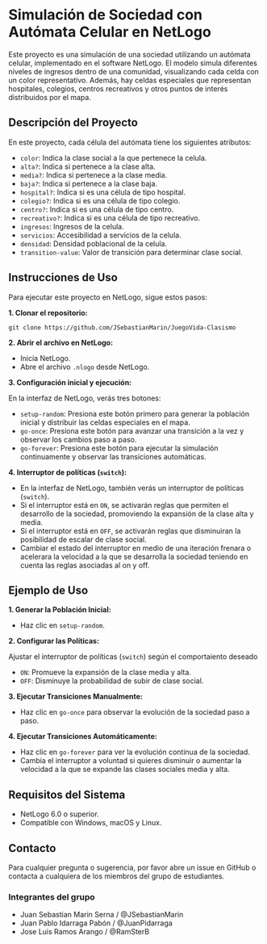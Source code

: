 # Simulación de Sociedad con Autómata Celular en NetLogo

Este proyecto es una simulación de una sociedad utilizando un autómata celular, implementado en el software NetLogo. El modelo simula diferentes niveles de ingresos dentro de una comunidad, visualizando cada celda con un color representativo. Además, hay celdas especiales que representan hospitales, colegios, centros recreativos y otros puntos de interés distribuidos por el mapa.

## Descripción del Proyecto

En este proyecto, cada célula del autómata tiene los siguientes atributos:

- `color`: Indica la clase social a la que pertenece la celula.
- `alta?`: Indica si pertenece a la clase alta.
- `media?`: Indica si pertenece a la clase media.
- `baja?`: Indica si pertenece a la clase baja.
- `hospital?`: Indica si es una célula de tipo hospital.
- `colegio?`: Indica si es una célula de tipo colegio.
- `centro?`: Indica si es una célula de tipo centro.
- `recreativo?`: Indica si es una célula de tipo recreativo.
- `ingresos`: Ingresos de la celula.
- `servicios`: Accesibilidad a servicios de la celula.
- `densidad`: Densidad poblacional de la celula.
- `transition-value`: Valor de transición para determinar clase social.

## Instrucciones de Uso

Para ejecutar este proyecto en NetLogo, sigue estos pasos:

**1. Clonar el repositorio:**

```
git clone https://github.com/JSebastianMarin/JuegoVida-Clasismo
```

**2. Abrir el archivo en NetLogo:**

- Inicia NetLogo.
- Abre el archivo `.nlogo` desde NetLogo.

**3. Configuración inicial y ejecución:**

En la interfaz de NetLogo, verás tres botones:

- `setup-random`: Presiona este botón primero para generar la población inicial y distribuir las celdas especiales en el mapa.
- `go-once`: Presiona este botón para avanzar una transición a la vez y observar los cambios paso a paso.
- `go-forever`: Presiona este botón para ejecutar la simulación continuamente y observar las transiciones automáticas.

**4. Interruptor de políticas (`switch`):**

- En la interfaz de NetLogo, también verás un interruptor de políticas (`switch`).
- Si el interruptor está en `ON`, se activarán reglas que permiten el desarrollo de la sociedad, promoviendo la expansión de la clase alta y media.
- Si el interruptor está en `OFF`, se activarán reglas que disminuiran la posibilidad de escalar de clase social.
- Cambiar el estado del interruptor en medio de una iteración frenara o acelerara la velocidad a la que se desarrolla la sociedad teniendo en cuenta las reglas asociadas al on y off.

## Ejemplo de Uso

**1. Generar la Población Inicial:**

- Haz clic en `setup-random`.

**2. Configurar las Políticas:**

Ajustar el interruptor de políticas (`switch`) según el comportaiento deseado

- `ON`: Promueve la expansión de la clase media y alta.
- `OFF`: Disminuye la probabilidad de subir de clase social.

**3. Ejecutar Transiciones Manualmente:**

- Haz clic en `go-once` para observar la evolución de la sociedad paso a paso.

**4. Ejecutar Transiciones Automáticamente:**

- Haz clic en `go-forever` para ver la evolución continua de la sociedad.
- Cambia el interruptor a voluntad si quieres disminuir o aumentar la velocidad a la que se expande las clases sociales media y alta.

## Requisitos del Sistema

- NetLogo 6.0 o superior.
- Compatible con Windows, macOS y Linux.

## Contacto

Para cualquier pregunta o sugerencia, por favor abre un issue en GitHub o contacta a cualquiera de los miembros del grupo de estudiantes.

### Integrantes del grupo

- Juan Sebastian Marin Serna / @JSebastianMarin
- Juan Pablo Idarraga Pabón / @JuanPidarraga
- Jose Luis Ramos Arango / @RamSterB
